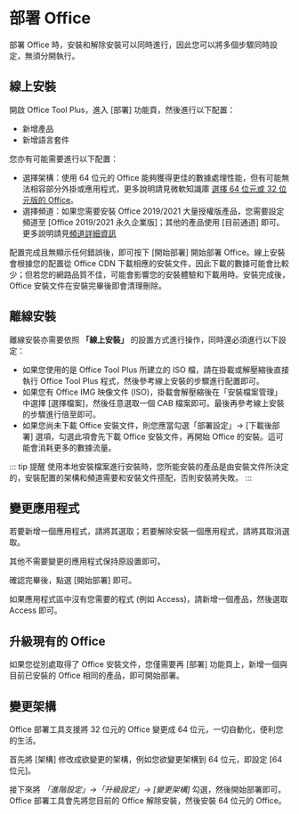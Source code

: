 # 部署 Office

部署 Office 時，安裝和解除安裝可以同時進行，因此您可以將多個步驟同時設定，無須分開執行。

## 線上安裝

開啟 Office Tool Plus，進入 [部署] 功能頁，然後進行以下配置：

 - 新增產品
 - 新增語言套件

您亦有可能需要進行以下配置：

 - 選擇架構：使用 64 位元的 Office 能夠獲得更佳的數據處理性能，但有可能無法相容部分外掛或應用程式，更多說明請見微軟知識庫 [選擇 64 位元或 32 位元版的 Office](https://support.microsoft.com/zh-tw/office/%E9%81%B8%E6%93%87-64-%E4%BD%8D%E5%85%83%E6%88%96-32-%E4%BD%8D%E5%85%83%E7%89%88%E7%9A%84-office-2dee7807-8f95-4d0c-b5fe-6c6f49b8d261)。
 - 選擇頻道：如果您需要安裝 Office 2019/2021 大量授權版產品，您需要設定頻道至 [Office 2019/2021 永久企業版]；其他的產品使用 [目前通道] 即可。更多說明請見[頻道詳細資訊](https://help.coolhub.top/zh-tw/deploy/configuration-options.html)

配置完成且無顯示任何錯誤後，即可按下 [開始部署] 開始部署 Office。線上安裝會根據您的配置從 Office CDN 下載相應的安裝文件，因此下載的數據可能會比較少；但若您的網路品質不佳，可能會影響您的安裝體驗和下載用時。安裝完成後， Office 安裝文件在安裝完畢後即會清理刪除。

## 離線安裝

離線安裝亦需要依照 **「線上安裝」** 的設置方式進行操作，同時還必須進行以下設定：

 - 如果您使用的是 Office Tool Plus 所建立的 ISO 檔，請在掛載或解壓縮後直接執行 Office Tool Plus 程式，然後參考線上安裝的步驟進行配置即可。
 - 如果您有 Office IMG 映像文件 (ISO)，掛載會解壓縮後在「安裝檔案管理」中選擇 [選擇檔案]，然後任意選取一個 CAB 檔案即可。最後再參考線上安裝的步驟進行倍至即可。
 - 如果您尚未下載 Office 安裝文件，則您應當勾選「部署設定」-> [下載後部署] 選項，勾選此項會先下載 Office 安裝文件，再開始 Office 的安裝。這可能會消耗更多的數據流量。

::: tip 提醒
使用本地安裝檔案進行安裝時，您所能安裝的產品是由安裝文件所決定的，安裝配置的架構和頻道需要和安裝文件搭配，否則安裝將失敗。
:::

## 變更應用程式

若要新增一個應用程式，請將其選取；若要解除安裝一個應用程式，請將其取消選取。

其他不需要變更的應用程式保持原設置即可。

確認完畢後，點選 [開始部署] 即可。

如果應用程式區中沒有您需要的程式 (例如 Access)，請新增一個產品，然後選取 Access 即可。

## 升級現有的 Office

如果您從別處取得了 Office 安裝文件，您僅需要再 [部署] 功能頁上，新增一個與目前已安裝的 Office 相同的產品，即可開始部署。

## 變更架構

Office 部署工具支援將 32 位元的 Office 變更成 64 位元，一切自動化，便利您的生活。

首先將 [架構] 修改成欲變更的架構，例如您欲變更架構到 64 位元，即設定 [64 位元]。

接下來將 *「進階設定」->「升級設定」-> [變更架構]* 勾選，然後開始部署即可。Office 部署工具會先將您目前的 Office 解除安裝，然後安裝 64 位元的 Office。
